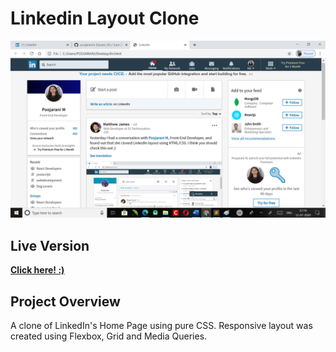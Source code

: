 # Linkedin Layout Clone

<p >
    <img src="/images/linkedin-layout-preview.png" > 
</p>

## Live Version

**[Click here! :)](http://linkedin-layout-clone.poojaranim/)**

## Project Overview

A clone of LinkedIn's Home Page using pure CSS. Responsive layout was created using Flexbox, Grid and Media Queries.
